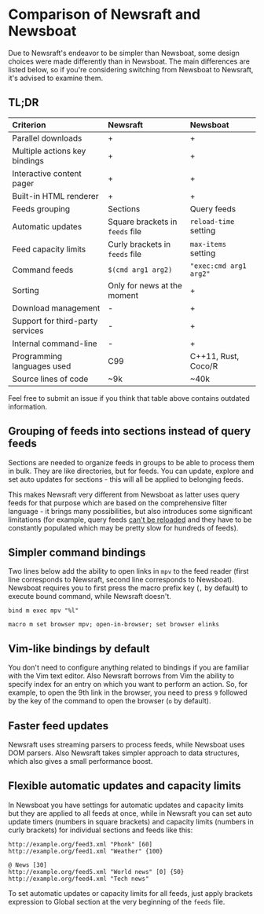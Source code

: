 # Comparison of Newsraft and Newsboat

Due to Newsraft's endeavor to be simpler than Newsboat, some design choices were
made differently than in Newsboat. The main differences are listed below, so if
you're considering switching from Newsboat to Newsraft, it's advised to examine them.

## TL;DR

| Criterion                        | Newsraft                        | Newsboat               |
|:---------------------------------|:--------------------------------|:-----------------------|
| Parallel downloads               | +                               | +                      |
| Multiple actions key bindings    | +                               | +                      |
| Interactive content pager        | +                               | +                      |
| Built-in HTML renderer           | +                               | +                      |
| Feeds grouping                   | Sections                        | Query feeds            |
| Automatic updates                | Square brackets in `feeds` file | `reload-time` setting  |
| Feed capacity limits             | Curly brackets in `feeds` file  | `max-items` setting    |
| Command feeds                    | `$(cmd arg1 arg2)`              | `"exec:cmd arg1 arg2"` |
| Sorting                          | Only for news at the moment     | +                      |
| Download management              | -                               | +                      |
| Support for third-party services | -                               | +                      |
| Internal command-line            | -                               | +                      |
| Programming languages used       | C99                             | C++11, Rust, Coco/R    |
| Source lines of code             | ~9k                             | ~40k                   |

Feel free to submit an issue if you think that table above contains outdated information.

## Grouping of feeds into sections instead of query feeds

Sections are needed to organize feeds in groups to be able to process them in
bulk. They are like directories, but for feeds. You can update, explore and
set auto updates for sections - this will all be applied to belonging feeds.

This makes Newsraft very different from Newsboat as latter uses query feeds
for that purpose which are based on the comprehensive filter language - it
brings many possibilities, but also introduces some significant limitations
(for example, query feeds
[can't be reloaded](https://github.com/newsboat/newsboat/issues/978) and they
have to be constantly populated which may be pretty slow for hundreds of feeds).

## Simpler command bindings

Two lines below add the ability to open links in `mpv` to the feed reader (first
line corresponds to Newsraft, second line corresponds to Newsboat). Newsboat
requires you to first press the macro prefix key (`,` by default) to execute
bound command, while Newsraft doesn't.

```
bind m exec mpv "%l"
```

```
macro m set browser mpv; open-in-browser; set browser elinks
```

## Vim-like bindings by default

You don't need to configure anything related to bindings if you are familiar
with the Vim text editor. Also Newsraft borrows from Vim the ability to specify
index for an entry on which you want to perform an action. So, for example, to
open the 9th link in the browser, you need to press `9` followed by the key of
the command to open the browser (`o` by default).

## Faster feed updates

Newsraft uses streaming parsers to process feeds, while Newsboat uses DOM
parsers. Also Newsraft takes simpler approach to data structures, which also
gives a small performance boost.

## Flexible automatic updates and capacity limits

In Newsboat you have settings for automatic updates and capacity limits but they
are applied to all feeds at once, while in Newsraft you can set auto update
timers (numbers in square brackets) and capacity limits (numbers in curly
brackets) for individual sections and feeds like this:

```
http://example.org/feed3.xml "Phonk" [60]
http://example.org/feed1.xml "Weather" {100}

@ News [30]
http://example.org/feed5.xml "World news" [0] {50}
http://example.org/feed4.xml "Tech news"
```

To set automatic updates or capacity limits for all feeds, just apply brackets
expression to Global section at the very beginning of the `feeds` file.
